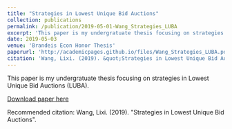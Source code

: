 ```yaml
---
title: "Strategies in Lowest Unique Bid Auctions"
collection: publications
permalink: /publication/2019-05-01-Wang_Strategies_LUBA
excerpt: 'This paper is my undergratuate thesis focusing on strategies in Lowest Unique Bid Auctions (LUBA).'
date: 2019-05-03
venue: 'Brandeis Econ Honor Thesis'
paperurl: 'http://academicpages.github.io/files/Wang_Strategies_LUBA.pdf'
citation: 'Wang, Lixi. (2019). &quot;Strategies in Lowest Unique Bid Auctions.&quot;'
---
```

This paper is my undergratuate thesis focusing on strategies in Lowest Unique Bid Auctions (LUBA).

[Download paper here](http://academicpages.github.io/files/Wang_Strategies_LUBA.pdf)

Recommended citation: Wang, Lixi. (2019). "Strategies in Lowest Unique Bid Auctions".